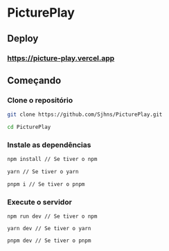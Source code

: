 # PicturePlay

## Deploy

### <https://picture-play.vercel.app>

## Começando

### Clone o repositório

```bash
git clone https://github.com/Sjhns/PicturePlay.git

cd PicturePlay
```

### Instale as dependências

```bash
npm install // Se tiver o npm

yarn // Se tiver o yarn

pnpm i // Se tiver o pnpm
```

### Execute o servidor

```
npm run dev // Se tiver o npm

yarn dev // Se tiver o yarn

pnpm dev // Se tiver o pnpm
```